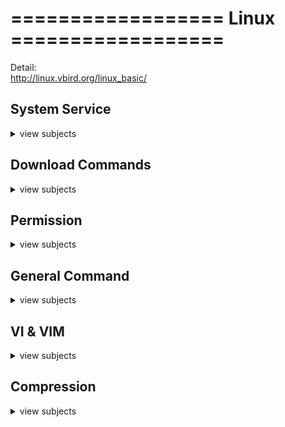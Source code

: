 # ==================   Linux   ==================  
Detail:  
http://linux.vbird.org/linux_basic/

## System Service
<details>
<summary>view subjects</summary>

- Reboot the VM
```shell
sudo reboot
```
- Check CentOs/redhat version
```shell
cat /etc/centos-release
cat /etc/redhat-release 
```
- Check Linux  by 'uname' command.
```shell
# List all info.
uname -a
# List the kernel-release.
uname -r
```
- Set up **cron job**
```shell
# Edit the file
crontab -e
# At 00:05 in August will run the test.py job
5 0 * 8 * /use/bin/python3 /home/test.py
# Check the crontable jobs.
crontab -l
```
- List all processes
```shell
ps -a
```
- Run the process in background / foreground
```shell
# 'Ctrl + z' to stop it first and get the number
# Run at background
bg %1
# Run at foreground
fg %1
```
- Keep the session alive to run the job when disconnect
```shell
# Need to install the dependency first
yum install screen
# Use 'screen'
screen
# Keep it alive
# "Ctrl + a" + "d"
```
- Kill the process by PID
```shell
kill 123
```
- List all the services
```shell
systemctl
```
- Restarting and Reloading
```shell
sudo systemctl restart test.service
```
- Show the command history
```shell
history
```
- Check the CPU usage
```shell
top
```
- Check the disk volume the usage
```shell
df -h
```
- Check the file size
```shell
du -h /tmp.log
```
- Check the memory usage
```shell
free -h
```
- Check the IP services
```shell
ss -tunapls
```
- Check the date time detail
```shell
timedatectl
```
- Firewall check status, add/remove port, restart service.
```shell
firewall-cmd --list-all
firewall-cmd --add-port=[portNumber]/tcp --permanent
firewall-cmd --remove-port=[portNumber]/tcp  --permanent 
firewall-cmd --reload
```
</details>

## Download Commands
<details>
<summary>view subjects</summary>

- Download the package to the directory without install it. (For CentOS)
```shell
sudo yum install --downloadonly --downloaddir=/root/xxx <package_Name>
```
- Download the package and install it. (For Debian OS)
```shell
apt-get install <package_Name>
```
- Directly crawl the data back and save the response.
```shell
curl http://www.google.com > response.html
```
- Download files directly.
```shell
wget http://www.google.com/xxx.tar.gz
```
</details>

## Permission
<details>
<summary>view subjects</summary>

- Change the file's owner.
```shell
chown root:root /var/log/file
```
- Change the file's permission.
```shell
chmod 755 testfile.txt
```
- Modify the user's data.
```shell
usermod -l [newname] [username]
usermod -p [password] [username]
```
</details>

## General Command
<details>
<summary>view subjects</summary>

- Copy the file to other VM
```shell
scp /path/file1 user@192.168.0.1:/path/
```
- Find file name
```shell
find /etc -iname 'KEYWORD'
```
- Locate the file path, usually find in 'ENVIRONMENT_VARIABLE $PATH'.
```shell
which [packageName]
```
- Live checking the log file in latest line.
```shell
tail -f fileName
```
-  Show the last 100 lines.
```shell
tail -100 testfileName
```
-  Show the first 50 lines.
```shell
head -50 testfileName
```
-  Replace the X to Y in testfilename.txt (space need to escape ```'\ '```)
```shell
sed -i 's/XXX/YY\ YY/g' testfilename.txt
```
-  Read and parse the file and do the custom command.
```shell
# Split by ':' and print variables "$1 tab $7"
cat /etc/passwd | awk -F ':' '{print $1"\t"$7}'
```
</details>

## VI & VIM
<details>
<summary>view subjects</summary>

- Highlight and choose the line
```shell
# V for choose all line, v for single word.
<normal mode> V 
```
- Copy what you select
```shell
<normal mode> y
```
- Delete what you select
```shell
<normal mode> d
```
- Paste what you select
```shell
<normal mode> p
```
- Undo the command
```shell
<normal mode> u
```
- Show code line.
```shell
<normal mode> :set number
```
- Search keyword
```shell
# **/** for search frontward, **?** for search backward.
# **n** for next match, **N** for previous.
<normal mode> /keyword
```
- Search the keyword and save it
```shell
grep "1111" /tmp/catalina.out.2018-08-20 > 123321.log
```
</details>

## Compression
<details>
<summary>view subjects</summary>

- tar / untar
```shell
tar cvf FileName.tar DirName
tar xvf FileName.tar
```
- zip / unzip
```shell
zip -r file.zip directory_name
unzip file.zip
```
- gzip / gunzip
```shell
gzip FileName
gunzip FileName.gz
```
- rar / unrar
```shell
rar a FileName.rar DirName
rar e FileName.rar
```
</details>
